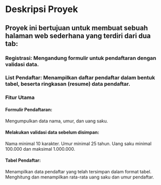 # Deskripsi Proyek
## Proyek ini bertujuan untuk membuat sebuah halaman web sederhana yang terdiri dari dua tab:
### Registrasi: Mengandung formulir untuk pendaftaran dengan validasi data.
### List Pendaftar: Menampilkan daftar pendaftar dalam bentuk tabel, beserta ringkasan (resume) data pendaftar.

### Fitur Utama
#### Formulir Pendaftaran:
Mengumpulkan data nama, umur, dan uang saku.
#### Melakukan validasi data sebelum disimpan:
Nama minimal 10 karakter.
Umur minimal 25 tahun.
Uang saku minimal 100.000 dan maksimal 1.000.000.
#### Tabel Pendaftar:
Menampilkan data pendaftar yang telah tersimpan dalam format tabel.
Menghitung dan menampilkan rata-rata uang saku dan umur pendaftar.
